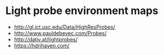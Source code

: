 # Light probe environment maps

- http://gl.ict.usc.edu/Data/HighResProbes/
- http://www.pauldebevec.com/Probes/
- http://dativ.at/lightprobes/
- https://hdrihaven.com/
